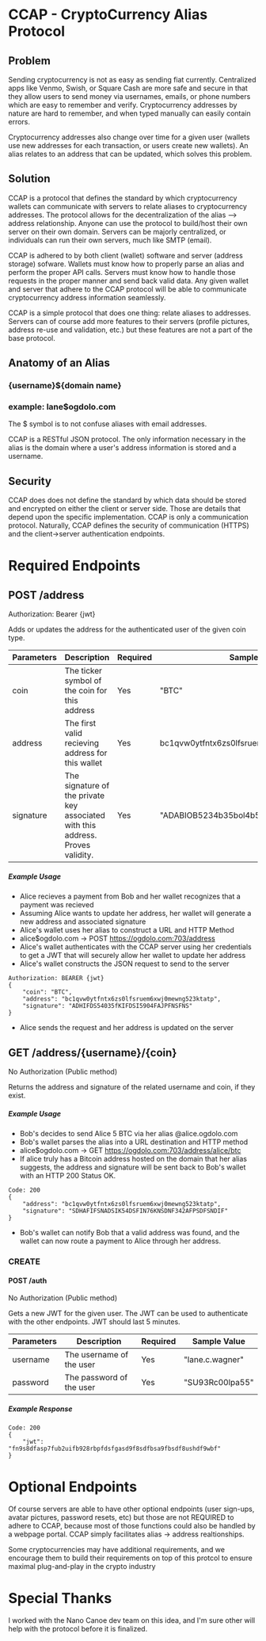 # CCAP - CryptoCurrency Alias Protocol

<h2> Problem </h2>
<p>
Sending cryptocurrency is not as easy as sending fiat currently. Centralized apps like Venmo, Swish, or Square Cash are more safe and secure in that they allow users to send money via usernames, emails, or phone numbers which are easy to remember and verify. Cryptocurrency addresses by nature are hard to remember, and when typed manually can easily contain errors. 
</p>

<p>
Cryptocurrency addresses also change over time for a given user (wallets use new addresses for each transaction, or users create new wallets). An alias relates to an address that can be updated, which solves this problem.
</p>

<h2> Solution </h2>

<p>
CCAP is a protocol that defines the standard by which cryptocurrency wallets can communicate with servers to relate aliases to cryptocurrency addresses. The protocol allows for the decentralization of the alias --> address relationship. Anyone can use the protocol to build/host their own server on their own domain. Servers can be majorly centralized, or individuals can run their own servers, much like SMTP (email).
</p>

<p> CCAP is adhered to by both client (wallet) software and server (address storage) sofware. Wallets must know how to properly parse an alias and perform the proper API calls. Servers must know how to handle those requests in the proper manner and send back valid data. Any given wallet and server that adhere to the CCAP protocol will be able to communicate cryptocurrency address information seamlessly.</p>

<p> CCAP is a simple protocol that does one thing: relate aliases to addresses. Servers can of course add more features to their servers (profile pictures, address re-use and validation, etc.) but these features are not a part of the base protocol. <p>

<h2> Anatomy of an Alias </h2>
<h3 >{username}${domain name} </h3>
<h3> example: lane$ogdolo.com </h3>
<p> The $ symbol is to not confuse aliases with email addresses. </p>
<p> CCAP is a RESTful JSON protocol. The only information necessary in the alias is the domain where a user's address information is stored and a username.

<h2> Security </h2>
<p> CCAP does does not define the standard by which data should be stored and encrypted on either the client or server side. Those are details that depend upon the specific implementation. CCAP is only a communication protocol. Naturally, CCAP defines the security of communication (HTTPS) and the client->server authentication endpoints.
<p>

# Required Endpoints

<h2> POST /address </h2>

<p> Authorization: Bearer {jwt} </p>

<p>
Adds or updates the address for the authenticated user of the given coin type.
</p>

| Parameters | Description | Required | Sample Value |
| ---------- | ----------- | -------- | ------------ |
| coin | The ticker symbol of the coin for this address | Yes | "BTC"
| address | The first valid recieving address for this wallet | Yes | bc1qvw0ytfntx6zs0lfsruem6xwj0mewng523ktatp
| signature | The signature of the private key associated with this address. Proves validity. | Yes | "ADABIOB5234b35bol4b5QWEFSADFGARGAFGD"

<h5>Example Usage</h5>

* Alice recieves a payment from Bob and her wallet recognizes that a payment was recieved
* Assuming Alice wants to update her address, her wallet will generate a new address and associated signature
* Alice's wallet uses her alias to construct a URL and HTTP Method
* alice$ogdolo.com -> POST https://ogdolo.com:703/address
* Alice's wallet authenticates with the CCAP server using her credentials to get a JWT that will securely allow her wallet to update her address
* Alice's wallet constructs the JSON request to send to the server
```
Authorization: BEARER {jwt}
{
    "coin": "BTC",
    "address": "bc1qvw0ytfntx6zs0lfsruem6xwj0mewng523ktatp",
    "signature": "ADHIFDS54035fKIFDSI5904FAJPFNSFNS"
}
```
* Alice sends the request and her address is updated on the server


<h2> GET /address/{username}/{coin} </h2>

<p> No Authorization (Public method) </p>

<p>
Returns the address and signature of the related username and coin, if they exist.
</p>

<h5>Example Usage</h5>

* Bob's decides to send Alice 5 BTC via her alias @alice.ogdolo.com
* Bob's wallet parses the alias into a URL destination and HTTP method
* alice$ogdolo.com -> GET https://ogdolo.com:703/address/alice/btc
* If alice truly has a Bitcoin address hosted on the domain that her alias suggests, the address and signature will be sent back to Bob's wallet with an HTTP 200 Status OK.

```
Code: 200
{
    "address": "bc1qvw0ytfntx6zs0lfsruem6xwj0mewng523ktatp",
    "signature": "SDHAFIFSNADSIK54DSFIN76KNSDNF342AFPSDFSNDIF"
}
```
* Bob's wallet can notify Bob that a valid address was found, and the wallet can now route a payment to Alice through her address.


<h3> CREATE </h3>
<h4> POST /auth </h4>

<p> No Authorization (Public method) </p>

<p>
Gets a new JWT for the given user. The JWT can be used to authenticate with the other endpoints. JWT should last 5 minutes.
</p>

| Parameters | Description | Required | Sample Value |
| ---------- | ----------- | -------- | ------------ |
| username | The username of the user | Yes | "lane.c.wagner"
| password | The password of the user | Yes | "SU93Rc00lpa55"

<h5>Example Response</h5>

```
Code: 200
{
    "jwt": "fn9s8dfasp7fub2uifb928rbpfdsfgasd9f8sdfbsa9fbsdf8ushdf9wbf"
}
```

# Optional Endpoints

<p> Of course servers are able to have other optional endpoints (user sign-ups, avatar pictures, password resets, etc) but those are not REQUIRED to adhere to CCAP, because most of those functions could also be handled by a webpage portal. CCAP simply facilitates alias -> address realtionships. </p>

<p> Some cryptocurrencies may have additional requirements, and we encourage them to build their requirements on top of this protcol to ensure maximal plug-and-play in the crypto industry </p>

# Special Thanks
I worked with the Nano Canoe dev team on this idea, and I'm sure other will help with the protocol before it is finalized.

